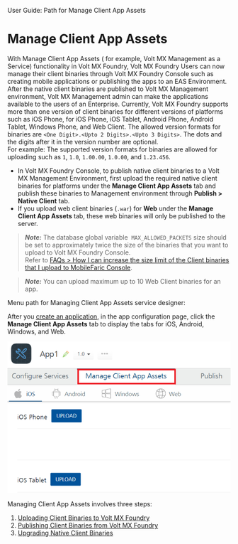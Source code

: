                               

User Guide: Path for Manage Client App Assets

Manage Client App Assets
========================

With Manage Client App Assets ( for example, Volt MX Management as a Service) functionality in Volt MX Foundry, Volt MX Foundry Users can now manage their client binaries through Volt MX Foundry Console such as creating mobile applications or publishing the apps to an EAS Environment. After the native client binaries are published to Volt MX Management environment, Volt MX Management admin can make the applications available to the users of an Enterprise. Currently, Volt MX Foundry supports more than one version of client binaries for different versions of platforms such as iOS Phone, for iOS Phone, iOS Tablet, Android Phone, Android Tablet, Windows Phone, and Web Client. The allowed version formats for binaries are `<One Digit>.<Upto 2 Digits>.<Upto 3 Digits>`. The dots and the digits after it in the version number are optional.  
For example: The supported version formats for binaries are allowed for uploading such as `1`, `1.0`, `1.00.00`, `1.0.00`, and `1.23.456`.

*   In Volt MX Foundry Console, to publish native client binaries to a Volt MX Management Environment, first upload the required native client binaries for platforms under the **Manage Client App Assets** tab and publish these binaries to Management environment through **Publish > Native Client** tab.
*   If you upload web client binaries (`.war`) for **Web** under the **Manage Client App Assets** tab, these web binaries will only be published to the server.

> **_Note:_** The database global variable  `MAX_ALLOWED_PACKETS` size should be set to approximately twice the size of the binaries that you want to upload to Volt MX Foundry Console.  
Refer to [FAQs > How I can increase the size limit of the Client binaries that I upload to MobileFaric Console](Appendix_-_FAQs.md#MAX_ALLOWED_PACKETS).

> **_Note:_** You can upload maximum up to 10 Web Client binaries for an app.

Menu path for Managing Client App Assets service designer:

After you [create an application](Adding_Applications.md), in the app configuration page, click the **Manage Client App Assets** tab to display the tabs for iOS, Android, Windows, and Web.

![](Resources/Images/ManageClientBinaries.png)

Managing Client App Assets involves three steps:

1.  [Uploading Client Binaries to Volt MX Foundry](Upload_Client_Binaries.md#Uploadin)
2.  [Publishing Client Binaries from Volt MX Foundry](Publishing_Client_Binaries.md#publishing-client-binaries-from-foundry)
3.  [Upgrading Native Client Binaries](Upgrade_Client_Binaries.md)
